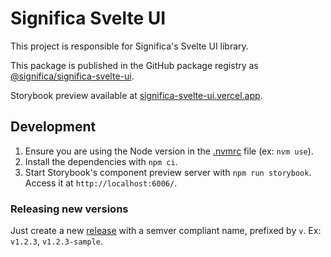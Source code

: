 # Significa Svelte UI

This project is responsible for Significa's Svelte UI library.

This package is published in the GitHub package registry as [@significa/significa-svelte-ui](https://github.com/significa/significa-svelte-ui/pkgs/npm/significa-svelte-ui).

Storybook preview available at [significa-svelte-ui.vercel.app](https://significa-svelte-ui.vercel.app/).

## Development

1. Ensure you are using the Node version in the [.nvmrc](./.nvmrc) file (ex: `nvm use`).
2. Install the dependencies with `npm ci`.
3. Start Storybook's component preview server with `npm run storybook`. Access it at `http://localhost:6006/`.

### Releasing new versions

Just create a new [release](https://github.com/significa/significa-svelte-ui/releases) with a semver compliant name, prefixed by `v`. Ex: `v1.2.3`, `v1.2.3-sample`.

